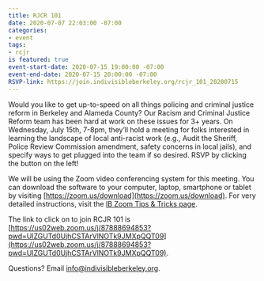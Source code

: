 ```yaml
---
title: RJCR 101
date: 2020-07-07 22:03:00 -07:00
categories:
- event
tags:
- rcjr
is featured: true
event-start-date: 2020-07-15 19:00:00 -07:00
event-end-date: 2020-07-15 20:00:00 -07:00
RSVP-link: https://join.indivisibleberkeley.org/rcjr_101_20200715
---
```


Would you like to get up-to-speed on all things policing and criminal justice reform in Berkeley and Alameda County? Our Racism and Criminal Justice Reform team has been hard at work on these issues for 3+ years. On Wednesday, July 15th, 7-8pm, they’ll hold a meeting for folks interested in learning the landscape of local anti-racist work (e.g., Audit the Sheriff, Police Review Commission amendment, safety concerns in local jails), and specify ways to get plugged into the team if so desired. RSVP by clicking the button on the left!

We will be using the Zoom video conferencing system for this meeting. You can download the software to your computer, laptop, smartphone or tablet by visiting [https://zoom.us/download](https://zoom.us/download). For very detailed instructions, visit the [IB Zoom Tips & Tricks page](https://docs.google.com/document/d/1l0nC77XppLlZaSN_Sn9AeMpFMLEZG4ED9PfaOLoJuzE/edit).

The link to click on to join RCJR 101 is [https://us02web.zoom.us/j/87888694853?pwd=UlZGUTd0UjhCSTArVlNOTk9JMXpQQT09](https://us02web.zoom.us/j/87888694853?pwd=UlZGUTd0UjhCSTArVlNOTk9JMXpQQT09).

Questions? Email info@indivisibleberkeley.org.